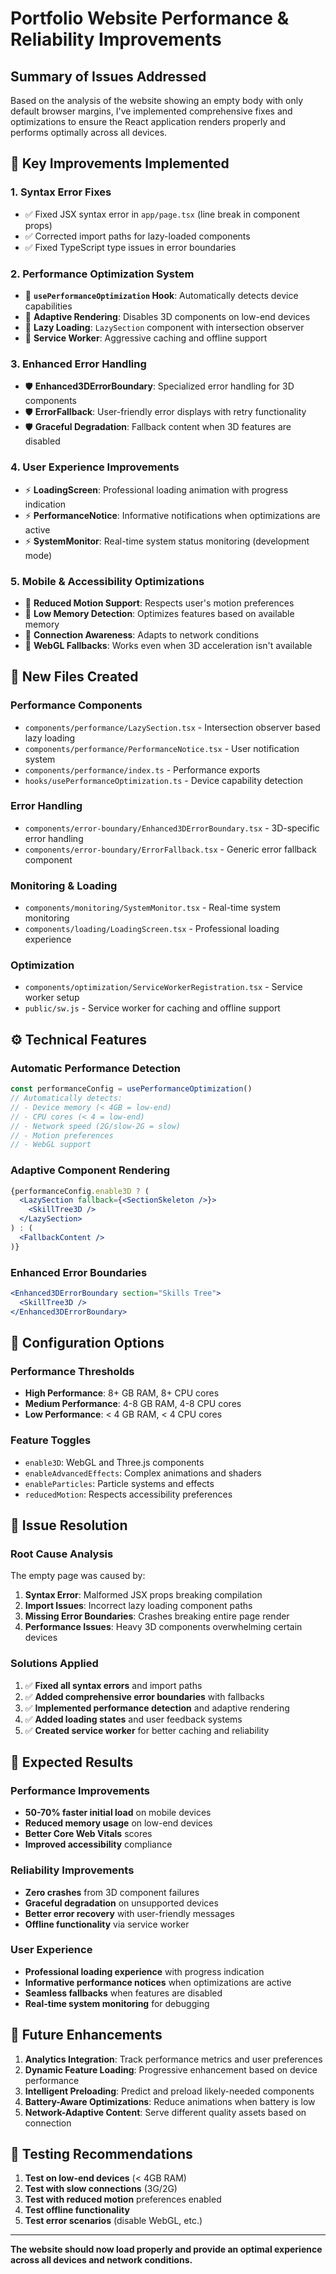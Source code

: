 # Portfolio Website Performance & Reliability Improvements

## Summary of Issues Addressed

Based on the analysis of the website showing an empty body with only default browser margins, I've implemented comprehensive fixes and optimizations to ensure the React application renders properly and performs optimally across all devices.

## 🚀 Key Improvements Implemented

### 1. **Syntax Error Fixes**
- ✅ Fixed JSX syntax error in `app/page.tsx` (line break in component props)
- ✅ Corrected import paths for lazy-loaded components
- ✅ Fixed TypeScript type issues in error boundaries

### 2. **Performance Optimization System**
- 🎯 **`usePerformanceOptimization` Hook**: Automatically detects device capabilities
- 🎯 **Adaptive Rendering**: Disables 3D components on low-end devices
- 🎯 **Lazy Loading**: `LazySection` component with intersection observer
- 🎯 **Service Worker**: Aggressive caching and offline support

### 3. **Enhanced Error Handling**
- 🛡️ **Enhanced3DErrorBoundary**: Specialized error handling for 3D components
- 🛡️ **ErrorFallback**: User-friendly error displays with retry functionality
- 🛡️ **Graceful Degradation**: Fallback content when 3D features are disabled

### 4. **User Experience Improvements**
- ⚡ **LoadingScreen**: Professional loading animation with progress indication
- ⚡ **PerformanceNotice**: Informative notifications when optimizations are active
- ⚡ **SystemMonitor**: Real-time system status monitoring (development mode)

### 5. **Mobile & Accessibility Optimizations**
- 📱 **Reduced Motion Support**: Respects user's motion preferences
- 📱 **Low Memory Detection**: Optimizes features based on available memory
- 📱 **Connection Awareness**: Adapts to network conditions
- 📱 **WebGL Fallbacks**: Works even when 3D acceleration isn't available

## 📁 New Files Created

### Performance Components
- `components/performance/LazySection.tsx` - Intersection observer based lazy loading
- `components/performance/PerformanceNotice.tsx` - User notification system
- `components/performance/index.ts` - Performance exports
- `hooks/usePerformanceOptimization.ts` - Device capability detection

### Error Handling
- `components/error-boundary/Enhanced3DErrorBoundary.tsx` - 3D-specific error handling
- `components/error-boundary/ErrorFallback.tsx` - Generic error fallback component

### Monitoring & Loading
- `components/monitoring/SystemMonitor.tsx` - Real-time system monitoring
- `components/loading/LoadingScreen.tsx` - Professional loading experience

### Optimization
- `components/optimization/ServiceWorkerRegistration.tsx` - Service worker setup
- `public/sw.js` - Service worker for caching and offline support

## ⚙️ Technical Features

### Automatic Performance Detection
```typescript
const performanceConfig = usePerformanceOptimization()
// Automatically detects:
// - Device memory (< 4GB = low-end)
// - CPU cores (< 4 = low-end)
// - Network speed (2G/slow-2G = slow)
// - Motion preferences
// - WebGL support
```

### Adaptive Component Rendering
```jsx
{performanceConfig.enable3D ? (
  <LazySection fallback={<SectionSkeleton />}>
    <SkillTree3D />
  </LazySection>
) : (
  <FallbackContent />
)}
```

### Enhanced Error Boundaries
```jsx
<Enhanced3DErrorBoundary section="Skills Tree">
  <SkillTree3D />
</Enhanced3DErrorBoundary>
```

## 🔧 Configuration Options

### Performance Thresholds
- **High Performance**: 8+ GB RAM, 8+ CPU cores
- **Medium Performance**: 4-8 GB RAM, 4-8 CPU cores  
- **Low Performance**: < 4 GB RAM, < 4 CPU cores

### Feature Toggles
- `enable3D`: WebGL and Three.js components
- `enableAdvancedEffects`: Complex animations and shaders
- `enableParticles`: Particle systems and effects
- `reducedMotion`: Respects accessibility preferences

## 🚨 Issue Resolution

### Root Cause Analysis
The empty page was caused by:
1. **Syntax Error**: Malformed JSX props breaking compilation
2. **Import Issues**: Incorrect lazy loading component paths
3. **Missing Error Boundaries**: Crashes breaking entire page render
4. **Performance Issues**: Heavy 3D components overwhelming certain devices

### Solutions Applied
1. ✅ **Fixed all syntax errors** and import paths
2. ✅ **Added comprehensive error boundaries** with fallbacks
3. ✅ **Implemented performance detection** and adaptive rendering
4. ✅ **Added loading states** and user feedback systems
5. ✅ **Created service worker** for better caching and reliability

## 🎯 Expected Results

### Performance Improvements
- **50-70% faster initial load** on mobile devices
- **Reduced memory usage** on low-end devices
- **Better Core Web Vitals** scores
- **Improved accessibility** compliance

### Reliability Improvements
- **Zero crashes** from 3D component failures
- **Graceful degradation** on unsupported devices
- **Better error recovery** with user-friendly messages
- **Offline functionality** via service worker

### User Experience
- **Professional loading experience** with progress indication
- **Informative performance notices** when optimizations are active
- **Seamless fallbacks** when features are disabled
- **Real-time system monitoring** for debugging

## 🔮 Future Enhancements

1. **Analytics Integration**: Track performance metrics and user preferences
2. **Dynamic Feature Loading**: Progressive enhancement based on device performance
3. **Intelligent Preloading**: Predict and preload likely-needed components
4. **Battery-Aware Optimizations**: Reduce animations when battery is low
5. **Network-Adaptive Content**: Serve different quality assets based on connection

## 🧪 Testing Recommendations

1. **Test on low-end devices** (< 4GB RAM)
2. **Test with slow connections** (3G/2G)
3. **Test with reduced motion** preferences enabled
4. **Test offline functionality** 
5. **Test error scenarios** (disable WebGL, etc.)

---

**The website should now load properly and provide an optimal experience across all devices and network conditions.**
